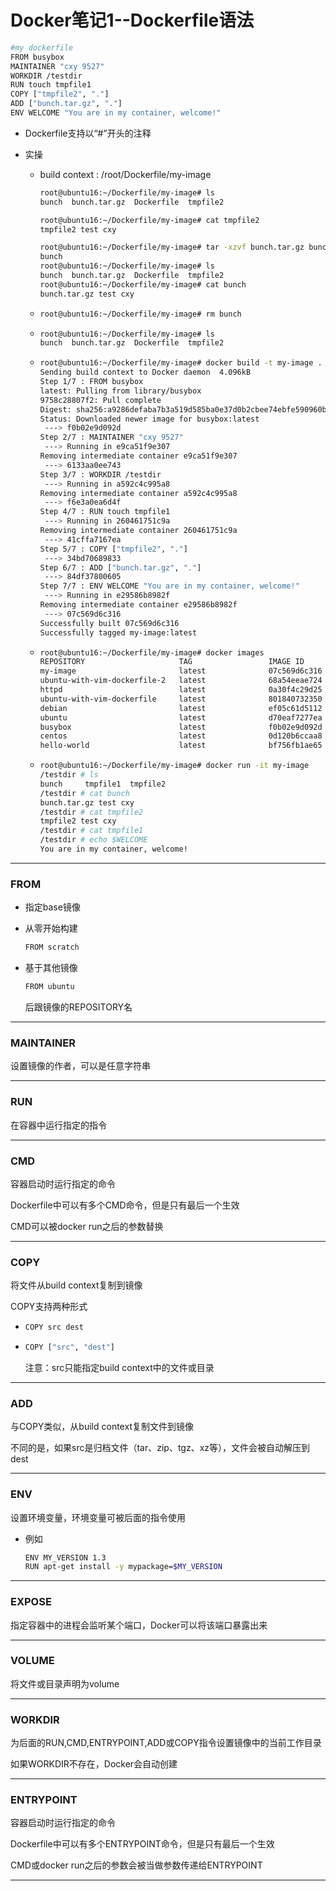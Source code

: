 # Docker笔记1--Dockerfile语法

```bash
#my dockerfile
FROM busybox
MAINTAINER "cxy 9527"
WORKDIR /testdir
RUN touch tmpfile1
COPY ["tmpfile2", "."]
ADD ["bunch.tar.gz", "."]
ENV WELCOME "You are in my container, welcome!"
```

+ Dockerfile支持以“#”开头的注释

+ 实操

  + build context : /root/Dockerfile/my-image

    ```bash
    root@ubuntu16:~/Dockerfile/my-image# ls
    bunch  bunch.tar.gz  Dockerfile  tmpfile2
    ```

    ```bash
    root@ubuntu16:~/Dockerfile/my-image# cat tmpfile2 
    tmpfile2 test cxy
    ```

    ```bash
    root@ubuntu16:~/Dockerfile/my-image# tar -xzvf bunch.tar.gz bunch
    bunch
    root@ubuntu16:~/Dockerfile/my-image# ls
    bunch  bunch.tar.gz  Dockerfile  tmpfile2
    root@ubuntu16:~/Dockerfile/my-image# cat bunch
    bunch.tar.gz test cxy
    ```

  + ```bash
    root@ubuntu16:~/Dockerfile/my-image# rm bunch
    ```

  + ```bash
    root@ubuntu16:~/Dockerfile/my-image# ls
    bunch  bunch.tar.gz  Dockerfile  tmpfile2
    ```

  + ```bash
    root@ubuntu16:~/Dockerfile/my-image# docker build -t my-image .
    Sending build context to Docker daemon  4.096kB
    Step 1/7 : FROM busybox
    latest: Pulling from library/busybox
    9758c28807f2: Pull complete 
    Digest: sha256:a9286defaba7b3a519d585ba0e37d0b2cbee74ebfe590960b0b1d6a5e97d1e1d
    Status: Downloaded newer image for busybox:latest
     ---> f0b02e9d092d
    Step 2/7 : MAINTAINER "cxy 9527"
     ---> Running in e9ca51f9e307
    Removing intermediate container e9ca51f9e307
     ---> 6133aa0ee743
    Step 3/7 : WORKDIR /testdir
     ---> Running in a592c4c995a8
    Removing intermediate container a592c4c995a8
     ---> f6e3a0ea6d4f
    Step 4/7 : RUN touch tmpfile1
     ---> Running in 260461751c9a
    Removing intermediate container 260461751c9a
     ---> 41cffa7167ea
    Step 5/7 : COPY ["tmpfile2", "."]
     ---> 34bd70689833
    Step 6/7 : ADD ["bunch.tar.gz", "."]
     ---> 84df37800605
    Step 7/7 : ENV WELCOME "You are in my container, welcome!"
     ---> Running in e29586b8982f
    Removing intermediate container e29586b8982f
     ---> 07c569d6c316
    Successfully built 07c569d6c316
    Successfully tagged my-image:latest
    ```

  + ```bash
    root@ubuntu16:~/Dockerfile/my-image# docker images
    REPOSITORY                     TAG                 IMAGE ID            CREATED             SIZE
    my-image                       latest              07c569d6c316        4 minutes ago       1.23MB
    ubuntu-with-vim-dockerfile-2   latest              68a54eeae724        4 hours ago         167MB
    httpd                          latest              0a30f4c29d25        23 hours ago        138MB
    ubuntu-with-vim-dockerfile     latest              801840732350        23 hours ago        167MB
    debian                         latest              ef05c61d5112        34 hours ago        114MB
    ubuntu                         latest              d70eaf7277ea        3 weeks ago         72.9MB
    busybox                        latest              f0b02e9d092d        5 weeks ago         1.23MB
    centos                         latest              0d120b6ccaa8        3 months ago        215MB
    hello-world                    latest              bf756fb1ae65        10 months ago       13.3kB
    ```

  + ```bash
    root@ubuntu16:~/Dockerfile/my-image# docker run -it my-image
    /testdir # ls
    bunch     tmpfile1  tmpfile2
    /testdir # cat bunch 
    bunch.tar.gz test cxy
    /testdir # cat tmpfile2
    tmpfile2 test cxy
    /testdir # cat tmpfile1
    /testdir # echo $WELCOME
    You are in my container, welcome!
    ```

---

### FROM

+ 指定base镜像

+ 从零开始构建

  ```bash
  FROM scratch
  ```

+ 基于其他镜像

  ```bash
  FROM ubuntu
  ```

  后跟镜像的REPOSITORY名

---

### MAINTAINER

设置镜像的作者，可以是任意字符串

---

### RUN

在容器中运行指定的指令

---

### CMD

容器启动时运行指定的命令

Dockerfile中可以有多个CMD命令，但是只有最后一个生效

CMD可以被docker run之后的参数替换

---

### COPY

将文件从build context复制到镜像

COPY支持两种形式

+ ```bash
  COPY src dest
  ```

+ ```bash
  COPY ["src", "dest"]
  ```

  注意：src只能指定build context中的文件或目录

---

### ADD

与COPY类似，从build context复制文件到镜像

不同的是，如果src是归档文件（tar、zip、tgz、xz等），文件会被自动解压到dest

---

### ENV

设置环境变量，环境变量可被后面的指令使用

+ 例如

  ```bash
  ENV MY_VERSION 1.3
  RUN apt-get install -y mypackage=$MY_VERSION
  ```

---

### EXPOSE

指定容器中的进程会监听某个端口，Docker可以将该端口暴露出来

---

### VOLUME

将文件或目录声明为volume

---

### WORKDIR

为后面的RUN,CMD,ENTRYPOINT,ADD或COPY指令设置镜像中的当前工作目录

如果WORKDIR不存在，Docker会自动创建

---

### ENTRYPOINT

容器启动时运行指定的命令

Dockerfile中可以有多个ENTRYPOINT命令，但是只有最后一个生效

CMD或docker run之后的参数会被当做参数传递给ENTRYPOINT

---









